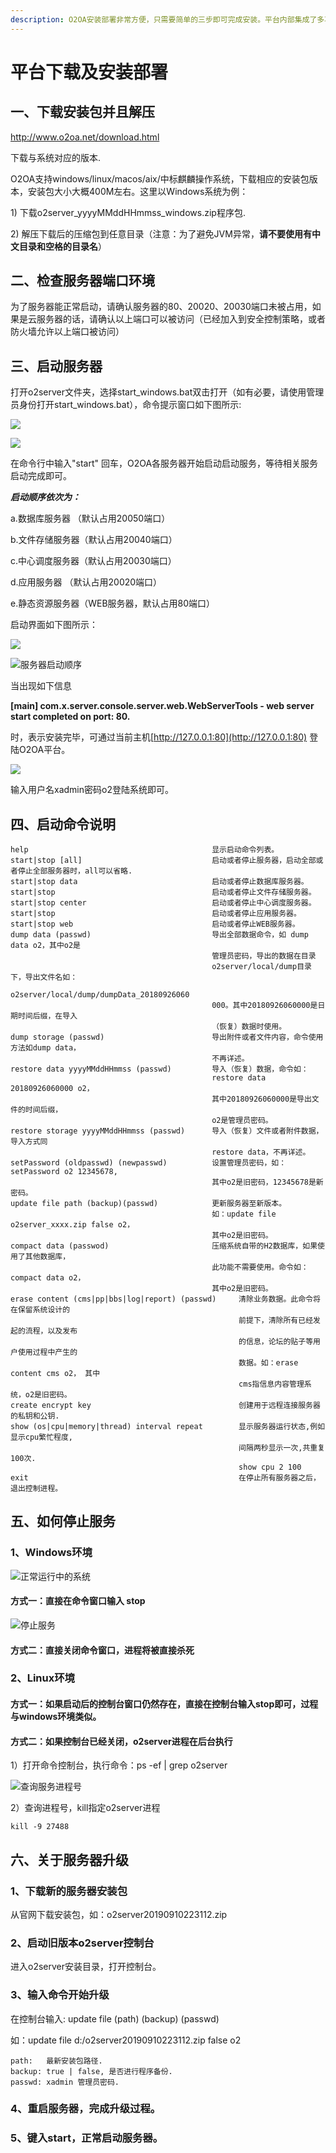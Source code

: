 ```yaml
---
description: O2OA安装部署非常方便，只需要简单的三步即可完成安装。平台内部集成了多项管理命令，可以进行系统升级，管理员密码修改，数据导出恢复等管理操作。
---
```


# 平台下载及安装部署

## 一、下载安装包并且解压

 http://www.o2oa.net/download.html

下载与系统对应的版本.

O2OA支持windows/linux/macos/aix/中标麒麟操作系统，下载相应的安装包版本，安装包大小大概400M左右。这里以Windows系统为例：

1\) 下载o2server\_yyyyMMddHHmmss\_windows.zip程序包.

2\) 解压下载后的压缩包到任意目录（注意：为了避免JVM异常，**请不要使用有中文目录和空格的目录名**）

## 二、检查服务器端口环境

为了服务器能正常启动，请确认服务器的80、20020、20030端口未被占用，如果是云服务器的话，请确认以上端口可以被访问（已经加入到安全控制策略，或者防火墙允许以上端口被访问）

## 三、启动服务器

打开o2server文件夹，选择start\_windows.bat双击打开（如有必要，请使用管理员身份打开start\_windows.bat），命令提示窗口如下图所示:

![](../.gitbook/assets/12a010d5313bea667ded00c148ec84d594a.jpg)

![](file://C:/Users/zhour/Desktop/12a010d5313bea667ded00c148ec84d594a.jpg?lastModify=1565946515)

在命令行中输入"start" 回车，O2OA各服务器开始启动启动服务，等待相关服务启动完成即可。

 _**启动顺序依次为：**_

 a.数据库服务器 （默认占用20050端口）

 b.文件存储服务器（默认占用20040端口）

 c.中心调度服务器（默认占用20030端口）

 d.应用服务器 （默认占用20020端口）

 e.静态资源服务器（WEB服务器，默认占用80端口）

启动界面如下图所示：

![](../.gitbook/assets/image%20%2849%29.png)

![&#x670D;&#x52A1;&#x5668;&#x542F;&#x52A8;&#x987A;&#x5E8F;](file://C:/Users/zhour/Desktop/qidong.jpg?lastModify=1565946515)

当出现如下信息

**\[main\] com.x.server.console.server.web.WebServerTools - web server start completed on port: 80.**

时，表示安装完毕，可通过当前主机[http://127.0.0.1:80](http://127.0.0.1:80) 登陆O2OA平台。

![](https://oscimg.oschina.net/oscnet/27a128076d5b086a5957f406e9b6314e2ac.jpg)

 输入用户名xadmin密码o2登陆系统即可。

## 四、启动命令说明

```text
help                                         显示启动命令列表。
start|stop [all]                             启动或者停止服务器，启动全部或者停止全部服务器时，all可以省略.
start|stop data                              启动或者停止数据库服务器。
start|stop                                   启动或者停止文件存储服务器。
start|stop center                            启动或者停止中心调度服务器。
start|stop                                   启动或者停止应用服务器。
start|stop web                               启动或者停止WEB服务器。
dump data (passwd)                           导出全部数据命令，如 dump data o2，其中o2是
                                             管理员密码，导出的数据在目录
                                             o2server/local/dump目录下，导出文件名如：
                                             o2server/local/dump/dumpData_20180926060
                                             000。其中20180926060000是日期时间后缀，在导入
                                             （恢复）数据时使用。
dump storage (passwd)                        导出附件或者文件内容，命令使用方法如dump data，
                                             不再详述。
restore data yyyyMMddHHmmss (passwd)         导入（恢复）数据，命令如：
                                             restore data 20180926060000 o2，
                                             其中20180926060000是导出文件的时间后缀，
                                             o2是管理员密码。
restore storage yyyyMMddHHmmss (passwd)      导入（恢复）文件或者附件数据，导入方式同
                                             restore data，不再详述。
setPassword (oldpasswd) (newpasswd)          设置管理员密码，如：setPassword o2 12345678,
                                             其中o2是旧密码，12345678是新密码。
update file path (backup)(passwd)            更新服务器至新版本。
                                             如：update file o2server_xxxx.zip false o2， 
                                             其中o2是旧密码。
compact data (passwod)                       压缩系统自带的H2数据库，如果使用了其他数据库，
                                             此功能不需要使用。命令如：compact data o2， 
                                             其中o2是旧密码。
erase content (cms|pp|bbs|log|report) (passwd)     清除业务数据。此命令将在保留系统设计的
                                                   前提下，清除所有已经发起的流程，以及发布
                                                   的信息，论坛的贴子等用户使用过程中产生的
                                                   数据。如：erase content cms o2， 其中
                                                   cms指信息内容管理系统，o2是旧密码。
create encrypt key                                 创建用于远程连接服务器的私钥和公钥.
show (os|cpu|memory|thread) interval repeat        显示服务器运行状态,例如显示cpu繁忙程度,
                                                   间隔两秒显示一次,共重复100次.
                                                   show cpu 2 100
exit                                               在停止所有服务器之后，退出控制进程。
```

## 五、如何停止服务

### 1、Windows环境

![&#x6B63;&#x5E38;&#x8FD0;&#x884C;&#x4E2D;&#x7684;&#x7CFB;&#x7EDF;](../.gitbook/assets/1%20%287%29.png)

#### 方式一：直接在命令窗口输入 stop

![&#x505C;&#x6B62;&#x670D;&#x52A1;](../.gitbook/assets/2%20%2810%29.png)

#### 方式二：直接关闭命令窗口，进程将被直接杀死

### 2、Linux环境

#### 方式一：如果启动后的控制台窗口仍然存在，直接在控制台输入stop即可，过程与windows环境类似。

#### 方式二：如果控制台已经关闭，o2server进程在后台执行 

1）打开命令控制台，执行命令：ps -ef \| grep o2server

![&#x67E5;&#x8BE2;&#x670D;&#x52A1;&#x8FDB;&#x7A0B;&#x53F7;](../.gitbook/assets/3%20%289%29.png)

2）查询进程号，kill指定o2server进程

```text
kill -9 27488
```

## 六、关于服务器升级

### 1、下载新的服务器安装包

从官网下载安装包，如：o2server20190910223112.zip

### 2、启动旧版本o2server控制台

进入o2server安装目录，打开控制台。

### 3、输入命令开始升级

在控制台输入:  update file \(path\) \(backup\) \(passwd\)

如：update file d:/o2server20190910223112.zip false o2

```text
path:   最新安装包路径.
backup: true | false, 是否进行程序备份.
passwd: xadmin 管理员密码.
```

### 4、重启服务器，完成升级过程。

### 5、键入start，正常启动服务器。



